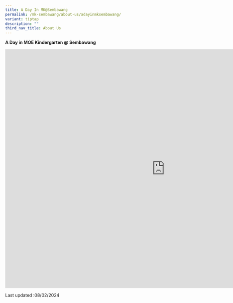 ```yaml
---
title: A Day In MK@Sembawang
permalink: /mk-sembawang/about-us/adayinmksembawang/
variant: tiptap
description: ""
third_nav_title: About Us
---
```

<p><strong>A Day in MOE Kindergarten @ Sembawang</strong>
</p>
<div class="iframe-wrapper">
<iframe height="768" width="1024" allowfullscreen="true" frameborder="0" src="https://www.youtube.com/embed/m1ED5IUgc4A?si=Z54b5z6U2PkESKcT"></iframe>
</div>
<p>Last updated :08/02/2024</p>